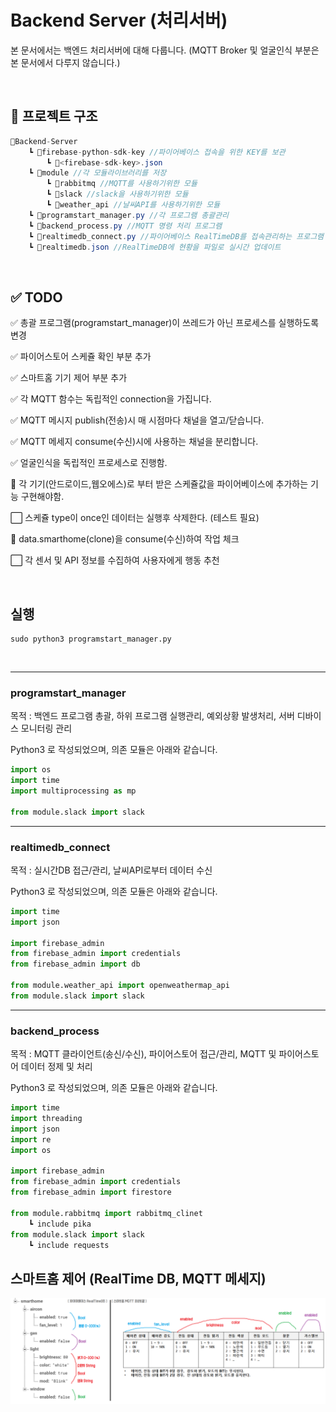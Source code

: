 # Backend Server (처리서버)

본 문서에서는 백엔드 처리서버에 대해 다룹니다. (MQTT Broker 및 얼굴인식 부분은 본 문서에서 다루지 않습니다.)

<br>

## 📂 프로젝트 구조

```c#
📂Backend-Server
	┗ 📁firebase-python-sdk-key //파이어베이스 접속을 위한 KEY를 보관
		┗ 📃<firebase-sdk-key>.json
	┗ 📁module //각 모듈라이브러리를 저장
        ┗ 📁rabbitmq //MQTT를 사용하기위한 모듈
        ┗ 📁slack //slack을 사용하기위한 모듈
        ┗ 📁weather_api //날씨API를 사용하기위한 모듈
	┗ 📃programstart_manager.py //각 프로그램 총괄관리
	┗ 📃backend_process.py //MQTT 명령 처리 프로그램
	┗ 📃realtimedb_connect.py //파이어베이스 RealTimeDB를 접속관리하는 프로그램
	┗ 📃realtimedb.json //RealTimeDB에 현황을 파일로 실시간 업데이트
```

  <br>

## ✅ TODO

✅ 총괄 프로그램(programstart_manager)이 쓰레드가 아닌 프로세스를 실행하도록 변경

✅ 파이어스토어 스케쥴 확인 부분 추가

✅ 스마트홈 기기 제어 부분 추가

✅ 각 MQTT 함수는 독립적인 connection을 가집니다.

✅ MQTT 메시지 publish(전송)시 매 시점마다 채널을 열고/닫습니다.

✅ MQTT 메세지 consume(수신)시에 사용하는 채널을 분리합니다.

✅ 얼굴인식을 독립적인 프로세스로 진행함.

🚫 각 기기(안드로이드,웹오에스)로 부터 받은 스케쥴값을 파이어베이스에 추가하는 기능 구현해야함.

⬜ 스케쥴 type이 once인 데이터는 실행후 삭제한다. (테스트 필요)

🚫 data.smarthome(clone)을 consume(수신)하여 작업 체크

⬜ 각 센서 및 API 정보를 수집하여 사용자에게 행동 추천

  <br>

## 실행

```shell
sudo python3 programstart_manager.py
```

<br>





___



### programstart_manager

목적 : 백엔드 프로그램 총괄, 하위 프로그램 실행관리, 예외상황 발생처리, 서버 디바이스 모니터링 관리

Python3 로 작성되었으며, 의존 모듈은 아래와 같습니다.

```python
import os
import time
import multiprocessing as mp

from module.slack import slack
```



---



### realtimedb_connect

목적 : 실시간DB 접근/관리, 날씨API로부터 데이터 수신

Python3 로 작성되었으며, 의존 모듈은 아래와 같습니다.

```python
import time
import json

import firebase_admin
from firebase_admin import credentials
from firebase_admin import db

from module.weather_api import openweathermap_api
from module.slack import slack
```



---



### backend_process

목적 : MQTT 클라이언트(송신/수신), 파이어스토어 접근/관리, MQTT 및 파이어스토어 데이터 정제 및 처리

Python3 로 작성되었으며, 의존 모듈은 아래와 같습니다.

```python
import time
import threading
import json
import re
import os

import firebase_admin
from firebase_admin import credentials
from firebase_admin import firestore

from module.rabbitmq import rabbitmq_clinet
	┗ include pika
from module.slack import slack
   	┗ include requests
```





## 스마트홈 제어 (RealTime DB, MQTT 메세지)

![](./readme_file/img/smarthome_protocol.png)

